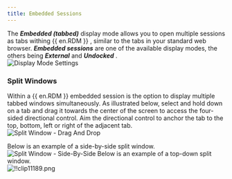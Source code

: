 ```yaml
---
title: Embedded Sessions
---
```

The ***Embedded (tabbed)*** display mode allows you to open multiple sessions as tabs withing {{ en.RDM }} , similar to the tabs in your standard web browser. ***Embedded sessions*** are one of the available display modes, the others being ***&#32;*** ***External*** and ***Undocked*** .  
![Display Mode Settings](/img/en/rdm/windows/clip11186.png) 

### Split Windows 

Within a {{ en.RDM }} embedded session is the option to display multiple tabbed windows simultaneously. As illustrated below, select and hold down on a tab and drag it towards the center of the screen to access the four-sided directional control. Aim the directional control to anchor the tab to the top, bottom, left or right of the adjacent tab.  
![Split Window - Drag And Drop](/img/en/rdm/windows/clip11187.png) 

Below is an example of a side-by-side split window.  
![Split Window - Side-By-Side](/img/en/rdm/windows/clip11188.png) 
Below is an example of a top-down split window.  
![!!clip11189.png](/img/en/rdm/windows/clip11189.png)  


